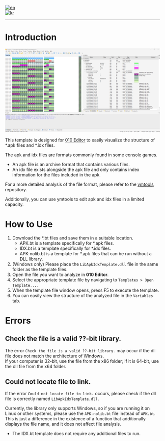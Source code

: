 [![en](https://img.shields.io/badge/lang-en-red.svg)](README.md)  
[![kr](https://img.shields.io/badge/lang-kr-green.svg)](README.kr.md)

---

# Introduction  
![01](imgs/01.png)

This template is designed for [010 Editor](https://www.sweetscape.com/010editor/) to easily visualize the structure of *.apk files and *.idx files.

The apk and idx files are formats commonly found in some console games.

* An apk file is an archive format that contains various files.  
* An idx file exists alongside the apk file and only contains index information for the files included in the apk.

For a more detailed analysis of the file format, please refer to the [ymtools](https://github.com/akio7624/ymtools) repository.

Additionally, you can use ymtools to edit apk and idx files in a limited capacity.

# How to Use  
1. Download the *.bt files and save them in a suitable location.  
    * APK.bt is a template specifically for *.apk files.  
    * IDX.bt is a template specifically for *.idx files.  
    * APK-nolib.bt is a template for *.apk files that can be run without a DLL library.  
2. (Windows only) Please place the `LibApkIdxTemplate.dll` file in the same folder as the template files.  
3. Open the file you want to analyze in **010 Editor**.  
4. Select the appropriate template file by navigating to `Templates > Open Template...`.  
5. When the template file window opens, press F5 to execute the template.  
6. You can easily view the structure of the analyzed file in the `Variables` tab.

# Errors  
## Check the file is a valid ??-bit library.  
The error `Check the file is a valid ??-bit library.` may occur if the dll file does not match the architecture of Windows.  
If your computer is 32-bit, use the file from the x86 folder; if it is 64-bit, use the dll file from the x64 folder.

## Could not locate file to link.  
If the error `Could not locate file to link.` occurs, please check if the dll file is correctly named `LibApkIdxTemplate.dll`.

Currently, the library only supports Windows, so if you are running it on Linux or other systems, please use the `APK-nolib.bt` file instead of `APK.bt`.  
This is just a difference in the existence of a function that additionally displays the file name, and it does not affect file analysis.  
* The IDX.bt template does not require any additional files to run.